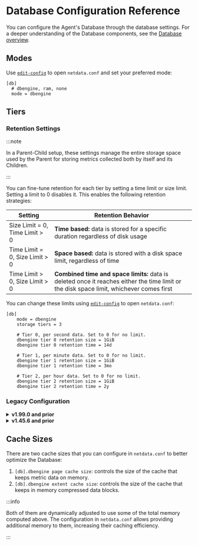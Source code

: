 # Database Configuration Reference

You can configure the Agent's Database through the database settings. For a deeper understanding of the Database components, see the [Database overview](/src/database/README.md).

## Modes

Use [`edit-config`](/docs/netdata-agent/configuration/README.md#edit-configuration-files) to open `netdata.conf` and set your preferred mode:

```text
[db]
  # dbengine, ram, none
  mode = dbengine
```

## Tiers

### Retention Settings

:::note

In a Parent-Child setup, these settings manage the entire storage space used by the Parent for storing metrics collected both by itself and its Children.

:::

You can fine-tune retention for each tier by setting a time limit or size limit. Setting a limit to 0 disables it. This enables the following retention strategies:

| Setting                        | Retention Behavior                                                                                                                       |
|--------------------------------|------------------------------------------------------------------------------------------------------------------------------------------|
| Size Limit = 0, Time Limit > 0 | **Time based:** data is stored for a specific duration regardless of disk usage                                                          |
| Time Limit = 0, Size Limit > 0 | **Space based:** data is stored with a disk space limit, regardless of time                                                              |
| Time Limit > 0, Size Limit > 0 | **Combined time and space limits:** data is deleted once it reaches either the time limit or the disk space limit, whichever comes first |

You can change these limits using [`edit-config`](/docs/netdata-agent/configuration/README.md#edit-configuration-files) to open `netdata.conf`:

```text
[db]
    mode = dbengine
    storage tiers = 3

    # Tier 0, per second data. Set to 0 for no limit.
    dbengine tier 0 retention size = 1GiB
    dbengine tier 0 retention time = 14d

    # Tier 1, per minute data. Set to 0 for no limit.
    dbengine tier 1 retention size = 1GiB
    dbengine tier 1 retention time = 3mo

    # Tier 2, per hour data. Set to 0 for no limit.
    dbengine tier 2 retention size = 1GiB
    dbengine tier 2 retention time = 2y
```

### Legacy Configuration

<details>
<summary><strong>v1.99.0 and prior</strong></summary>

Netdata prior to v2 supports the following configuration options in `netdata.conf`. They have the same defaults as the latest v2, but the unit of each value is given in the option name, not at the value.

```text
storage tiers = 3
# Tier 0, per second data. Set to 0 for no limit.
dbengine tier 0 disk space MB = 1024
dbengine tier 0 retention days = 14
# Tier 1, per minute data. Set to 0 for no limit.
dbengine tier 1 disk space MB = 1024
dbengine tier 1 retention days = 90
# Tier 2, per hour data. Set to 0 for no limit.
dbengine tier 2 disk space MB = 1024
dbengine tier 2 retention days = 730
```

</details>

<details>
<summary><strong>v1.45.6 and prior</strong></summary>

Netdata versions prior to v1.46.0 relied on disk space-based retention.

**Default Retention Limits:**

| Tier | Resolution          | Size Limit |
|------|---------------------|------------|
| 0    | high (per second)   | 256 MB     |
| 1    | middle (per minute) | 128 MB     |
| 2    | low (per hour)      | 64 GiB     |

You can change these limits in `netdata.conf`:

```text
[db]
    mode = dbengine
    storage tiers = 3
    # Tier 0, per second data
    dbengine multihost disk space MB = 256
    # Tier 1, per minute data
    dbengine tier 1 multihost disk space MB = 1024
    # Tier 2, per hour data
    dbengine tier 2 multihost disk space MB = 1024
```

</details>

## Cache Sizes

There are two cache sizes that you can configure in `netdata.conf` to better optimize the Database:

1. `[db].dbengine page cache size`: controls the size of the cache that keeps metric data on memory.
2. `[db].dbengine extent cache size`: controls the size of the cache that keeps in memory compressed data blocks.

:::info

Both of them are dynamically adjusted to use some of the total memory computed above. The configuration in `netdata.conf` allows providing additional memory to them, increasing their caching efficiency.

:::
